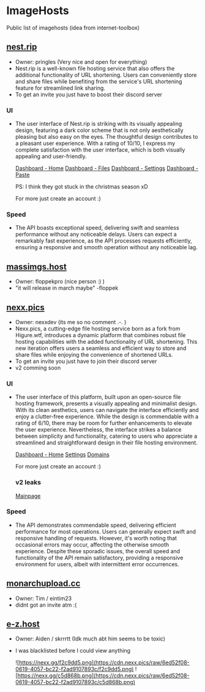 # ImageHosts
Public list of imagehosts (idea from internet-toolbox)

## [nest.rip](https://nest.rip)
- Owner: pringles (Very nice and open for everything)
- Nest.rip is a well-known file hosting service that also offers the additional functionality of URL shortening. Users can conveniently store and share files while benefiting from the service's URL shortening feature for streamlined link sharing.
- To get an invite you just have to boost their discord server


### UI
- The user interface of Nest.rip is striking with its visually appealing design, featuring a dark color scheme that is not only aesthetically pleasing but also easy on the eyes. The thoughtful design contributes to a pleasant user experience. With a rating of 10/10, I express my complete satisfaction with the user interface, which is both visually appealing and user-friendly.
  
    [Dashboard - Home](https://nexx.gg/8bee86f.png) [Dashboard - Files](https://nexx.gg/3e21737.png) [Dashboard - Settings](https://nexx.gg/a31f348.png) [Dashboard - Paste](https://nexx.gg/489721c.png)

    PS: I think they got stuck in the christmas season xD


    For more just create an account :)

### Speed
- The API boasts exceptional speed, delivering swift and seamless performance without any noticeable delays. Users can expect a remarkably fast experience, as the API processes requests efficiently, ensuring a responsive and smooth operation without any noticeable lag.

## [massimgs.host](https://massimgs.host/)
- Owner: floppekpro (nice person :) )
- "it will release in march maybe" -floppek

## [nexx.pics](https://nexx.pics)
- Owner: nexxdev (its me so no comment .-. )
- Nexx.pics, a cutting-edge file hosting service born as a fork from Higure.wtf, introduces a dynamic platform that combines robust file hosting capabilities with the added functionality of URL shortening. This new iteration offers users a seamless and efficient way to store and share files while enjoying the convenience of shortened URLs.
- To get an invite you just have to join their discord server
- v2 comming soon

### UI
- The user interface of this platform, built upon an open-source file hosting framework, presents a visually appealing and minimalist design. With its clean aesthetics, users can navigate the interface efficiently and enjoy a clutter-free experience. While the design is commendable with a rating of 6/10, there may be room for further enhancements to elevate the user experience. Nevertheless, the interface strikes a balance between simplicity and functionality, catering to users who appreciate a streamlined and straightforward design in their file hosting environment.

    [Dashboard - Home](https://nexx.gg/015785e.png) [Settings](https://nexx.gg/609fe95.png) [Domains](https://nexx.gg/857ba47.png)

    For more just create an account :)

    ### v2 leaks

    [Mainpage](https://nest.rip/f/usWs4J0Kvu)


### Speed
- The API demonstrates commendable speed, delivering efficient performance for most operations. Users can generally expect swift and responsive handling of requests. However, it's worth noting that occasional errors may occur, affecting the otherwise smooth experience. Despite these sporadic issues, the overall speed and functionality of the API remain satisfactory, providing a responsive environment for users, albeit with intermittent error occurrences.

## [monarchupload.cc](https://monarchupload.cc)
- Owner: Tim / eintim23
- didnt got an invite atm :(

## [e-z.host](https://e-z.host)
- Owner: Aiden / skrrrtt (Idk much abt him seems to be toxic)
- I was blacklisted before I could view anything

  

  ![https://nexx.gg/f2c9dd5.png](https://cdn.nexx.pics/raw/6ed52f08-0619-4057-bc22-f2ad9107893c/f2c9dd5.png)
  ![https://nexx.gg/c5d868b.png](https://cdn.nexx.pics/raw/6ed52f08-0619-4057-bc22-f2ad9107893c/c5d868b.png)

